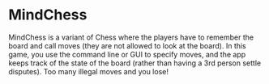# MindChess
MindChess is a variant of Chess where the players have to remember the board and call moves (they are not allowed to look at the board). In this game, you use the command line or GUI to specify moves, and the app keeps track of the state of the board (rather than having a 3rd person settle disputes). Too many illegal moves and you lose!
